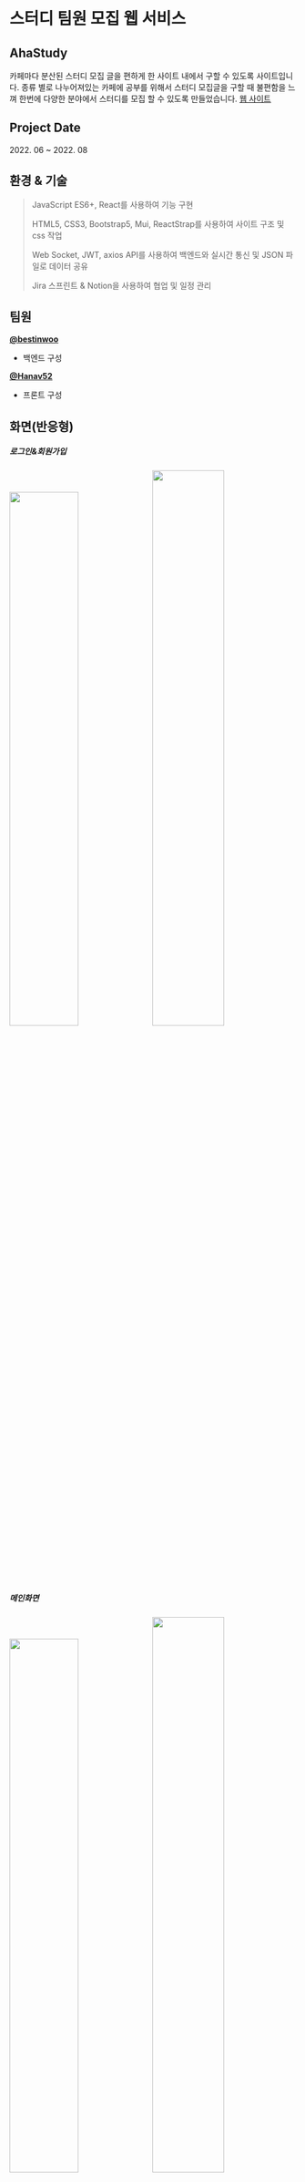 # 스터디 팀원 모집 웹 서비스
## AhaStudy
  카페마다 분산된 스터디 모집 글을 편하게 한 사이트 내에서 구할 수 있도록 사이트입니다.
  종류 별로 나누어져있는 카페에 공부를 위해서 스터디 모집글을 구할 때 불편함을 느껴 한번에 다양한 분야에서 스터디를 모집 할 수 있도록 만들었습니다.
  <a href="http://43.200.68.227:3000/">웹 사이트</a>
  <h2>Project Date</h2>
  2022. 06 ~ 2022. 08<br>
  
  <h2>환경 & 기술</h2>

> JavaScript ES6+, React를 사용하여 기능 구현
> 
> HTML5, CSS3, Bootstrap5, Mui, ReactStrap를 사용하여 사이트 구조 및 css 작업
>
> Web Socket, JWT, axios API를 사용하여 백엔드와 실시간 통신 및 JSON 파일로 데이터 공유
>
>Jira 스프린트 & Notion을 사용하여 협업 및 일정 관리
 
  
## 팀원
<div>
      <a href="https://www.github.com/bestinwoo">
        <b>@bestinwoo</b>
      </a>
      <ul>
        <li>백엔드 구성</li>
      </ul>
      <a href="https://www.github.com/Hanav52">
        <b>@Hanav52</b>
      </a>
      <ul>
        <li>프론트 구성</li>
      </ul>
</div>

## 화면(반응형)
<div>
  <h5>로그인&회원가입</h5>
<img width="49%" src="https://user-images.githubusercontent.com/83685954/203502076-4881cbb4-5c39-47ab-a7a5-9dcc769224e9.jpg"/>
<img width="50%" src="https://user-images.githubusercontent.com/83685954/203499163-b3cf7777-efa6-40b4-808f-f0b85f055958.jpg"/>
</div>
<div>
  <h5>메인화면</h5>
<img width="49%" src="https://user-images.githubusercontent.com/83685954/203555295-bc5016e5-5515-4b3a-a96e-6fb231126985.jpg"/>
<img width="50%" src="https://user-images.githubusercontent.com/83685954/203555741-bde3ece3-9149-4dc1-8924-62caa07dc076.jpg"/>
</div>
<div>
  <h5>글 목록</h5>
<img width="49%" src="https://user-images.githubusercontent.com/83685954/203568754-192626cf-e8bf-4376-87ff-413b9f935b68.jpg"/>
<img width="50%" src="https://user-images.githubusercontent.com/83685954/203568775-169024af-923f-42e3-a07a-c80c73548c80.jpg"/>
</div>
<div>
  <h5>상세페이지</h5>
<img width="50%" src="https://user-images.githubusercontent.com/83685954/203569211-9e036083-e095-4683-a870-2fa8ed970cdd.jpg"/>
<img width="49%" src="https://user-images.githubusercontent.com/83685954/203569364-9576ffb2-16e9-488c-8b37-80775688a183.jpg"/>
</div>
<div>
  <h5>프로필</h5>
<img width="50%" src="https://user-images.githubusercontent.com/83685954/203569914-4c40bdb9-9151-41a8-b718-3abb85c5aacf.jpg"/>
<img width="49%" src="https://user-images.githubusercontent.com/83685954/203569924-58061aa2-c26c-4319-88c2-bde3c370b024.jpg"/>
</div>

